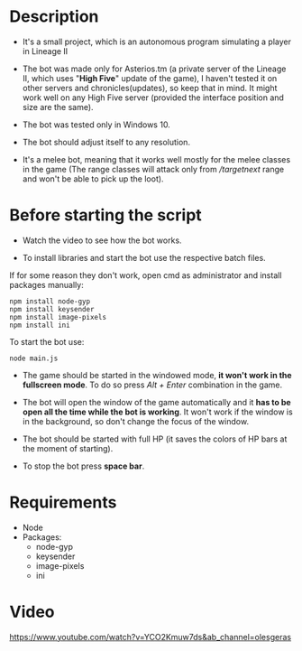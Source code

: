 # Description

* It's a small project, which is an autonomous program simulating a player in Lineage II

* The bot was made only for Asterios.tm (a private server of the Lineage II, which uses "__High Five__" update of the game),
I haven't tested it on other servers and chronicles(updates), so keep that in mind. It might work well on any High Five server (provided the interface position and size are the same).

* The bot was tested only in Windows 10.

* The bot should adjust itself to any resolution.

* It's a melee bot, meaning that it works well mostly for the melee classes in the game (The range classes will attack only from */targetnext* range and won't be able to pick up the loot).


# Before starting the script

* Watch the video to see how the bot works.

* To install libraries and start the bot use the respective batch files.

If for some reason they don't work, open cmd as administrator and install packages manually:
```
npm install node-gyp
npm install keysender
npm install image-pixels
npm install ini
```
To start the bot use:
```
node main.js
```

* The game should be started in the windowed mode, __it won't work in the fullscreen mode__. To do so press _Alt + Enter_ combination in the game.

* The bot will open the window of the game automatically and it __has to be open all the time while the bot is working__.
It won't work if the window is in the background, so don't change the focus of the window.

* The bot should be started with full HP (it saves the colors of HP bars at the moment of starting).

* To stop the bot press __space bar__.

# Requirements

- Node
- Packages:
  - node-gyp
  - keysender
  - image-pixels
  - ini

# Video

https://www.youtube.com/watch?v=YCO2Kmuw7ds&ab_channel=olesgeras
